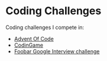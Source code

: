 # Coding Challenges

Coding challenges I compete in:
- [Advent Of Code](https://github.com/JackAlgera/CodingChallenges/tree/main/src/AdventOfCode)
- [CodinGame](https://github.com/JackAlgera/CodingChallenges/tree/main/src/CodinGame)
- [Foobar Google Interview challenge](https://github.com/JackAlgera/CodingChallenges/tree/main/src/FoobarGoogleInterview)
